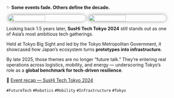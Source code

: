 ✨ **Some events fade. Others define the decade.**
<div style="display:flex;flex-wrap:wrap;gap:10px;justify-content:center;">
  <img src="/alvin-site/JPG_VID/PXL_20240517_112620159.jpg?v=1"
       style="width:48%;border-radius:12px;box-shadow:0 0 12px rgba(0,0,0,0.4);">
  <img src="/alvin-site/JPG_VID/PXL_20240516_031228914.jpg?v=1"
       style="width:48%;border-radius:12px;box-shadow:0 0 12px rgba(0,0,0,0.4);">
</div>

Looking back 1.5 years later, **SusHi Tech Tokyo 2024** still stands out as one of Asia’s most ambitious tech gatherings.  

Held at Tokyo Big Sight and led by the Tokyo Metropolitan Government, it showcased how Japan’s ecosystem turns **prototypes into infrastructure**.  

By late 2025, those themes are no longer “future talk.” They’re entering real operations across logistics, mobility, and energy — underscoring Tokyo’s role as a **global benchmark for tech-driven resilience**.  

🔗 [Event recap — SusHi Tech Tokyo 2024](https://sushitech-startup.metro.tokyo.lg.jp/2024/en/)  

`#FutureTech` `#Robotics` `#Mobility` `#Infrastructure` `#Tokyo`
